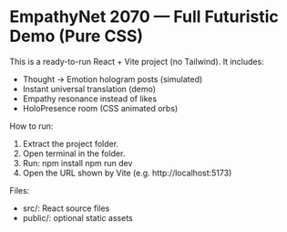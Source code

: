 EmpathyNet 2070 — Full Futuristic Demo (Pure CSS)
==================================================

This is a ready-to-run React + Vite project (no Tailwind). It includes:
- Thought → Emotion hologram posts (simulated)
- Instant universal translation (demo)
- Empathy resonance instead of likes
- HoloPresence room (CSS animated orbs)

How to run:
1. Extract the project folder.
2. Open terminal in the folder.
3. Run:
   npm install
   npm run dev
4. Open the URL shown by Vite (e.g. http://localhost:5173)

Files:
- src/: React source files
- public/: optional static assets
